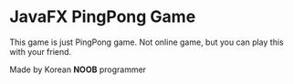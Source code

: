 # JavaFX PingPong Game

This game is just PingPong game.
Not online game, but you can play this with your friend.

Made by Korean **NOOB** programmer